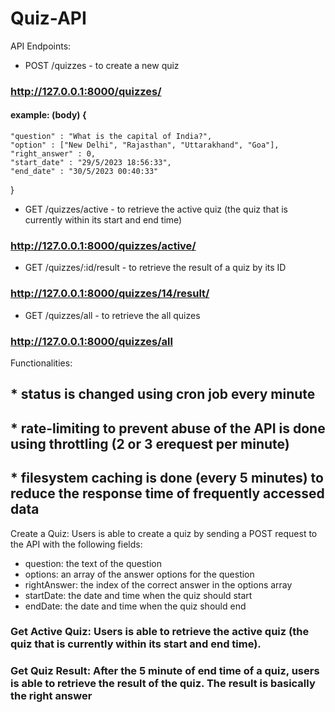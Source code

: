 # Quiz-API
API Endpoints:
- POST /quizzes - to create a new quiz
### http://127.0.0.1:8000/quizzes/
#### example: (body) {
    "question" : "What is the capital of India?",
    "option" : ["New Delhi", "Rajasthan", "Uttarakhand", "Goa"],
    "right_answer" : 0,
    "start_date" : "29/5/2023 18:56:33",
    "end_date" : "30/5/2023 00:40:33"
}

- GET /quizzes/active - to retrieve the active quiz (the quiz that is currently within its start and end time) 
### http://127.0.0.1:8000/quizzes/active/

- GET /quizzes/:id/result - to retrieve the result of a quiz by its ID 
### http://127.0.0.1:8000/quizzes/14/result/

- GET /quizzes/all - to retrieve the all quizes
### http://127.0.0.1:8000/quizzes/all

Functionalities:
## * status is changed using cron job every minute
## * rate-limiting to prevent abuse of the API is done using throttling (2 or 3 erequest per minute)
## * filesystem caching is done (every 5 minutes) to reduce the response time of frequently accessed data 

Create a Quiz: Users is able to create a quiz by sending a POST request to the API with the following fields:
- question: the text of the question
- options: an array of the answer options for the question
- rightAnswer: the index of the correct answer in the options array
- startDate: the date and time when the quiz should start
- endDate: the date and time when the quiz should end
### Get Active Quiz: Users is able to retrieve the active quiz (the quiz that is currently within its start and end time).
### Get Quiz Result: After the 5 minute of end time of a quiz, users is able to retrieve the result of the quiz. The result is basically the right answer 

